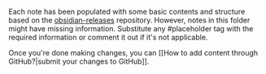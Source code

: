 
Each note has been populated with some basic contents and structure based on the [obsidian-releases]() repository. However, notes in this folder might have missing information. 
Substitute any #placeholder tag with the required information or comment it out if it's not applicable.

Once you're done making changes, you can [[How to add content through GitHub?|submit your changes to GitHub]].